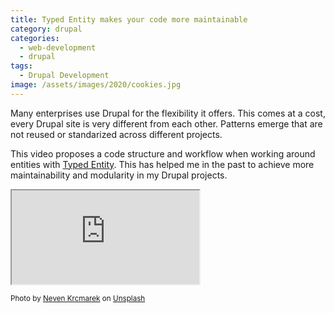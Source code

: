 ```yaml
---
title: Typed Entity makes your code more maintainable
category: drupal
categories:
  - web-development
  - drupal
tags:
  - Drupal Development
image: /assets/images/2020/cookies.jpg
---
```

Many enterprises use Drupal for the flexibility it offers. This comes at a cost, every Drupal site is very different
from each other. Patterns emerge that are not reused or standarized across different projects.

<!-- more -->

This video proposes a code structure and workflow when working around entities with
[Typed Entity](https://www.drupal.org/project/typed_entity). This has helped me in the past to achieve more
maintainability and modularity in my Drupal projects.

<div class="video-wrapper"><iframe allowfullscreen src='https://invidious.snopyta.org/embed/BhQMygkR1j4' ></iframe></div>

<small>Photo by <a href="https://unsplash.com/@nevenkrcmarek?utm_source=unsplash&amp;utm_medium=referral&amp;utm_content=creditCopyText">Neven Krcmarek</a> on <a href="https://unsplash.com/s/photos/cookie-cutter?utm_source=unsplash&amp;utm_medium=referral&amp;utm_content=creditCopyText">Unsplash</a></small>